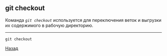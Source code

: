## git checkout

Команда *`git checkout`* используется для переключения веток и выгрузки их содержимого в рабочую директорию.

---
```bash=
git checkout
```
[Назад](./readme.md)